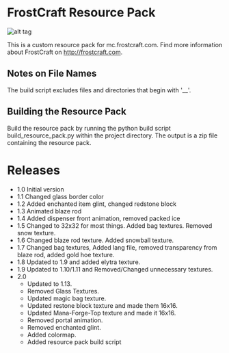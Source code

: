 FrostCraft Resource Pack
=======
![alt tag](https://raw.githubusercontent.com/FrostCraft/ResourcePack/master/pack.png)

This is a custom resource pack for mc.frostcraft.com. Find more information about FrostCraft on http://frostcraft.com.

## Notes on File Names
The build script excludes files and directories that begin with '__'.

## Building the Resource Pack
Build the resource pack by running the python build script build_resource_pack.py within the project directory. The output is a zip file containing the resource pack.

# Releases
* 1.0 Initial version
* 1.1 Changed glass border color
* 1.2 Added enchanted item glint, changed redstone block
* 1.3 Animated blaze rod
* 1.4 Added dispenser front animation, removed packed ice
* 1.5 Changed to 32x32 for most things. Added bag textures. Removed snow texture.
* 1.6 Changed blaze rod texture. Added snowball texture.
* 1.7 Changed bag textures, Added lang file, removed transparency from blaze rod, added gold hoe texture.
* 1.8 Updated to 1.9 and added elytra texture.
* 1.9 Updated to 1.10/1.11 and Removed/Changed unnecessary textures.
* 2.0
  - Updated to 1.13.
  - Removed Glass Textures.
  -	Updated magic bag texture.
  - Updated restone block texture and made them 16x16.
  - Updated Mana-Forge-Top texture and made it 16x16.
  - Removed portal animation.
  - Removed enchanted glint.
  - Added colormap.
  - Added resource pack build script

